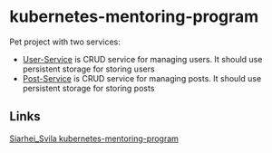 # kubernetes-mentoring-program
Pet project with two services: 
- [User-Service](./user-service) is CRUD service for managing users. It should use persistent storage for storing users
- [Post-Service](./post-service) is CRUD service for managing posts. It should use persistent storage for storing posts

## Links
[Siarhei_Svila kubernetes-mentoring-program](https://git.epam.com/Siarhei_Svila/kubernetes-mentoring-program/-/blob/main/1-microservices-architecture-and-docker/task/README.md)